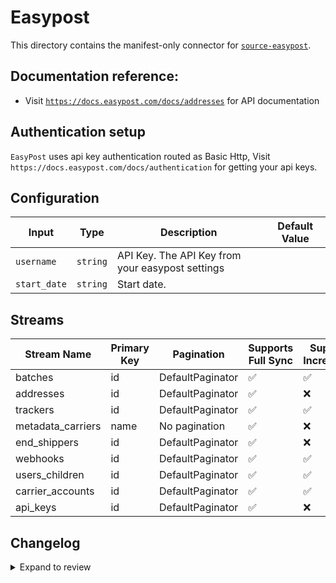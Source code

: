 # Easypost
This directory contains the manifest-only connector for [`source-easypost`](https://www.easypost.com/).

## Documentation reference:
- Visit [`https://docs.easypost.com/docs/addresses`](https://docs.easypost.com/docs/addresses) for API documentation

## Authentication setup
`EasyPost` uses api key authentication routed as Basic Http, Visit `https://docs.easypost.com/docs/authentication` for getting your api keys.

## Configuration

| Input | Type | Description | Default Value |
|-------|------|-------------|---------------|
| `username` | `string` | API Key. The API Key from your easypost settings |  |
| `start_date` | `string` | Start date.  |  |

## Streams
| Stream Name | Primary Key | Pagination | Supports Full Sync | Supports Incremental |
|-------------|-------------|------------|---------------------|----------------------|
| batches | id | DefaultPaginator | ✅ |  ✅  |
| addresses | id | DefaultPaginator | ✅ |  ❌  |
| trackers | id | DefaultPaginator | ✅ |  ✅  |
| metadata_carriers | name | No pagination | ✅ |  ❌  |
| end_shippers | id | DefaultPaginator | ✅ |  ❌  |
| webhooks | id | DefaultPaginator | ✅ |  ✅  |
| users_children | id | DefaultPaginator | ✅ |  ✅  |
| carrier_accounts | id | DefaultPaginator | ✅ |  ✅  |
| api_keys | id | DefaultPaginator | ✅ |  ❌  |

## Changelog

<details>
  <summary>Expand to review</summary>

| Version          | Date              | Pull Request | Subject        |
|------------------|-------------------|--------------|----------------|
| 0.0.9 | 2025-01-25 | [52363](https://github.com/airbytehq/airbyte/pull/52363) | Update dependencies |
| 0.0.8 | 2025-01-18 | [51661](https://github.com/airbytehq/airbyte/pull/51661) | Update dependencies |
| 0.0.7 | 2025-01-11 | [51082](https://github.com/airbytehq/airbyte/pull/51082) | Update dependencies |
| 0.0.6 | 2024-12-28 | [50573](https://github.com/airbytehq/airbyte/pull/50573) | Update dependencies |
| 0.0.5 | 2024-12-21 | [50036](https://github.com/airbytehq/airbyte/pull/50036) | Update dependencies |
| 0.0.4 | 2024-12-14 | [49511](https://github.com/airbytehq/airbyte/pull/49511) | Update dependencies |
| 0.0.3 | 2024-12-12 | [49184](https://github.com/airbytehq/airbyte/pull/49184) | Update dependencies |
| 0.0.2 | 2024-11-04 | [47654](https://github.com/airbytehq/airbyte/pull/47654) | Update dependencies |
| 0.0.1 | 2024-10-01 | [46287](https://github.com/airbytehq/airbyte/pull/46287) | Initial release by [@btkcodedev](https://github.com/btkcodedev) via Connector Builder |

</details>
